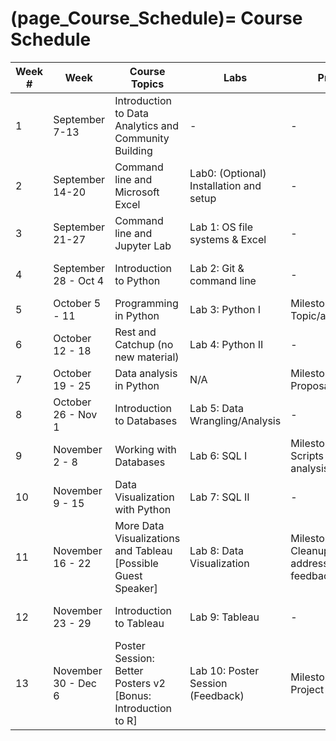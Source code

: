 (page_Course_Schedule)=
Course Schedule
=======================

| Week # | Week                 | Course Topics                                                 | Labs                                    | Project                                      | Test                                   | Readings / Videos |
| ------ | -------------------- | ------------------------------------------------------------- | --------------------------------------- | -------------------------------------------- | -------------------------------------- | ----------------- |
| 1      | September 7-13       | Introduction to Data Analytics and Community Building         | -                                       | -                                            | -                                      | TBD               |
| 2      | September 14-20      | Command line and Microsoft Excel                              | Lab0: (Optional) Installation and setup | -                                            | -                                      | TBD               |
| 3      | September 21-27      | Command line and Jupyter Lab                                  | Lab 1: OS file systems & Excel          | -                                            | -                                      | TBD               |
| 4      | September 28 - Oct 4 | Introduction to Python                                        | Lab 2: Git & command line               | -                                            | Test 1: Git; OS and Excel              | TBD               |
| 5      | October 5 - 11       | Programming in Python                                         | Lab 3: Python I                         | Milestone 1: Topic/area/dataset              | -                                      | TBD               |
| 6      | October 12 - 18      | Rest and Catchup (no new material)                            | Lab 4: Python II                        | -                                            | Test 2: Python                         | TBD               |
| 7      | October 19 - 25      | Data analysis in Python                                       | N/A                                     | Milestone 2: Proposal                        | -                                      | TBD               |
| 8      | October 26 - Nov 1   | Introduction to Databases                                     | Lab 5: Data Wrangling/Analysis          | -                                            | Test 3: Python and Pandas              | TBD               |
| 9      | November 2 - 8       | Working with Databases                                        | Lab 6: SQL I                            | Milestone 3: Scripts and analysis            | -                                      | TBD               |
| 10     | November 9 - 15      | Data Visualization with Python                                | Lab 7: SQL II                           | -                                            | Test 4: Databases                      | TBD               |
| 11     | November 16 - 22     | More Data Visualizations and Tableau [Possible Guest Speaker] | Lab 8: Data Visualization               | Milestone 4: Cleanup and addressing feedback | -                                      | TBD               |
| 12     | November 23 - 29     | Introduction to Tableau                                       | Lab 9: Tableau                          | -                                            | Test 5: Data Visualization and Tableau | TBD               |
| 13     | November 30 - Dec 6  | Poster Session: Better Posters v2 [Bonus: Introduction to R]  | Lab 10: Poster Session (Feedback)       | Milestone 5: Final Project                   | -                                      | TBD               |
